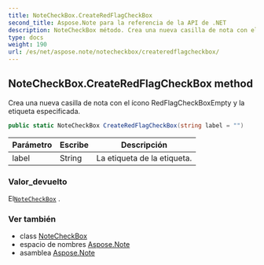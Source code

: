 ```yaml
---
title: NoteCheckBox.CreateRedFlagCheckBox
second_title: Aspose.Note para la referencia de la API de .NET
description: NoteCheckBox método. Crea una nueva casilla de nota con el ícono RedFlagCheckBoxEmpty y la etiqueta especificada.
type: docs
weight: 190
url: /es/net/aspose.note/notecheckbox/createredflagcheckbox/
---
```

## NoteCheckBox.CreateRedFlagCheckBox method

Crea una nueva casilla de nota con el ícono RedFlagCheckBoxEmpty y la etiqueta especificada.

```csharp
public static NoteCheckBox CreateRedFlagCheckBox(string label = "")
```

| Parámetro | Escribe | Descripción |
| --- | --- | --- |
| label | String | La etiqueta de la etiqueta. |

### Valor_devuelto

El[`NoteCheckBox`](../) .

### Ver también

* class [NoteCheckBox](../)
* espacio de nombres [Aspose.Note](../../notecheckbox/)
* asamblea [Aspose.Note](../../../)


